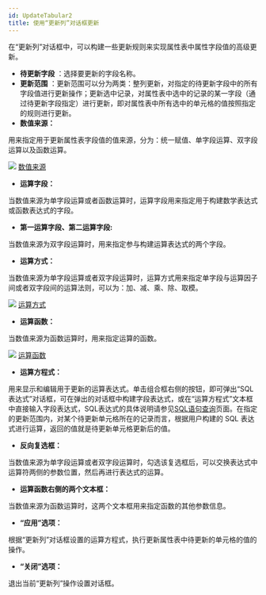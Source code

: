 ```yaml
---
id: UpdateTabular2
title: 使用“更新列”对话框更新
---
```

在“更新列”对话框中，可以构建一些更新规则来实现属性表中属性字段值的高级更新。

* **待更新字段** ：选择要更新的字段名称。
* **更新范围** ：更新范围可以分为两类：整列更新，对指定的待更新字段中的所有字段值进行更新操作；更新选中记录，对属性表中选中的记录的某一字段（通过待更新字段指定）进行更新，即对属性表中所有选中的单元格的值按照指定的规则进行更新。
* **数值来源：**

用来指定用于更新属性表字段值的值来源，分为：统一赋值、单字段运算、双字段运算以及函数运算。

![](../../img/smalltitle.png)  [数值来源](ValueFrom)

* **运算字段：**

当数值来源为单字段运算或者函数运算时，运算字段用来指定用于构建数学表达式或函数表达式的字段。

* **第一运算字段、第二运算字段:**

当数值来源为双字段运算时，用来指定参与构建运算表达式的两个字段。

* **运算方式：**

当数值来源为单字段运算或者双字段运算时，运算方式用来指定单字段与运算因子间或者双字段间的运算法则，可以为：加、减、乘、除、取模。

![](../../img/smalltitle.png)  [运算方式](CalculateMethod)

* **运算函数：**

当数值来源为函数运算时，用来指定运算的函数。

![](../../img/smalltitle.png)  [运算函数](Functions)

* **运算方程式：**

用来显示和编辑用于更新的运算表达式。单击组合框右侧的按钮，即可弹出“SQL表达式”对话框，可在弹出的对话框中构建字段表达式，或在“运算方程式”文本框中直接输入字段表达式，SQL表达式的具体说明请参见[SQL语句查询](../../Query/SQLQueryDia)页面。在指定的更新范围内，对某个待更新单元格所在的记录而言，根据用户构建的
SQL 表达式进行运算，返回的值就是待更新单元格更新后的值。

* **反向复选框：**

当数值来源为单字段运算或者双字段运算时，勾选该复选框后，可以交换表达式中运算符两侧的参数位置，然后再进行表达式的运算。

* **运算函数右侧的两个文本框：**

当数值来源为函数运算时，这两个文本框用来指定函数的其他参数信息。

* **“应用”选项：**

根据“更新列”对话框设置的运算方程式，执行更新属性表中待更新的单元格的值的操作。

* **“关闭”选项：**

退出当前“更新列”操作设置对话框。

